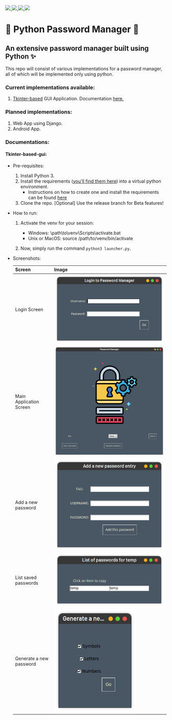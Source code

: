 <p>
    <a href="" alt="License">
        <img src="https://img.shields.io/github/license/SamDev98/password-manager-py?style=flat-square"/>
    </a>
    <a href="https://github.com/SamDev98/password-manager-py/releases" alt="Releases">
        <img src="https://img.shields.io/github/v/release/SamDev98/password-manager-py?include_prereleases&style=flat-square"/>
    </a>
    <a href="https://discord.gg/7sSs4AC3ey" alt="Discord">
        <img src="https://img.shields.io/discord/813065529639436328?style=flat-square"/>
    </a>
    <a href="" alt="Maintained">
        <img src="https://img.shields.io/maintenance/yes/2021?style=flat-square"/>
    </a>
</p>

# 🐍 Python Password Manager 🔐

## An extensive password manager built using Python ✨

This repo will consist of various implementations for a password manager, all of which will be implemented only using
python.

### Current implementations available:

1. [Tkinter-based](pass-manager-tkinter) GUI Application. Documentation [here.](#tkinter-based-gui)

### Planned implementations:

1. Web App using Django.
2. Android App.

### Documentations:

#### Tkinter-based-gui:

* Pre-requisites:

    1. Install Python 3.
    2. Install the requirements ([you'll find them here](pass-manager-tkinter/requirements.txt)) into a virtual python
       environment.
        - Instructions on how to create one and install the requirements can be
          found [here](https://docs.python.org/3/tutorial/venv.html)
    3. Clone the repo. [Optional] Use the release branch for Beta features!

* How to run:

    1. Activate the venv for your session:

        - Windows: \path\to\venv\Scripts\activate.bat
        - Unix or MacOS: source /path/to/venv/bin/activate

    2. Now, simply run the command `python3 launcher.py`.

* Screenshots:

  | Screen                  | Image                                                                                              |
    |-------------------------|----------------------------------------------------------------------------------------------------|
  | Login Screen            | ![Login Screen](screenshots/tkinter-gui/login_window.png "Login Screen")                           |
  | Main Application Screen | ![Main App Screen](screenshots/tkinter-gui/main_app_window.png "Main App Screen")                  |
  | Add a new password      | ![Add a new password](screenshots/tkinter-gui/add_new_password_window.png "Add a new password")    |
  | List saved passwords    | ![List saved passwords](screenshots/tkinter-gui/list_passwords_window.png "List saved passwords")  |
  | Generate a new password | ![Generate a password](screenshots/tkinter-gui/generate_password_window.png "Generate a password") |